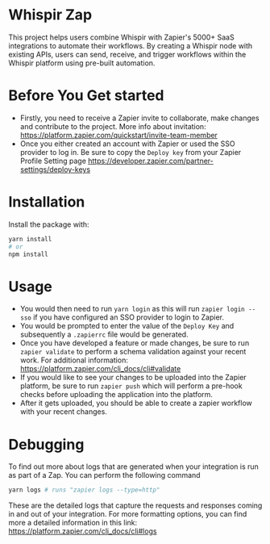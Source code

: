 # Whispir Zap

This project helps users combine Whispir with Zapier's 5000+ SaaS integrations to automate their workflows. By creating a Whispir node with existing APIs, users can send, receive, and trigger workflows within the Whispir platform using pre-built automation.

# Before You Get started
* Firstly, you need to receive a Zapier invite to collaborate, make changes and contribute to the project. More info about invitation: https://platform.zapier.com/quickstart/invite-team-member
* Once you either created an account with Zapier or used the SSO provider to log in. Be sure to copy the `Deploy key` from your Zapier Profile Setting page https://developer.zapier.com/partner-settings/deploy-keys

# Installation

Install the package with:
```sh
yarn install 
# or
npm install
```

# Usage
* You would then need to run `yarn login` as this will run `zapier login --sso` if you have configured an SSO provider to login to Zapier.
* You would be prompted to enter the value of the `Deploy Key` and subsequently a `.zapierrc` file would be generated. 
* Once you have developed a feature or made changes, be sure to run `zapier validate` to perform a schema validation against your recent work. For additional information: https://platform.zapier.com/cli_docs/cli#validate
* If you would like to see your changes to be uploaded into the Zapier platform, be sure to run `zapier push` which will perform a pre-hook checks before uploading the application into the platform. 
* After it gets uploaded, you should be able to create a zapier workflow with your recent changes. 

# Debugging
To find out more about logs that are generated when your integration is run as part of a Zap. You can perform the following command 
```sh
yarn logs # runs "zapier logs --type=http"
```
These are the detailed logs that capture the requests and responses coming in and out of your integration. For more formatting options, you can find more a detailed information in this link: https://platform.zapier.com/cli_docs/cli#logs




